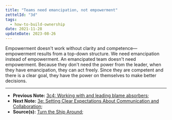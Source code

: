 ```yaml
---
title: "Teams need emancipation, not empowerment"
zettelId: "3d"
tags:
  - how-to-build-ownership
date: 2021-11-28
updateDate: 2023-08-26
---
```


Empowerment doesn't work without clarity and competence—empowerment results from a top-down structure. We need emancipation instead of empowerment. An emancipated team doesn't need empowerment. Because they don't need the power from the leader, when they have emancipation, they can act freely. Since they are competent and there is a clear goal, they have the power on themselves to make better decisions.

---

- **Previous Note:** [3c4: Working with and leading blame absorbers](/notes/3c4/);
- **Next Note:** [3e: Setting Clear Expectations About Communication and Collaboration](/notes/3e/);
- **Source(s):** [Turn the Ship Around](/books/turn-the-ship-around-summary-book-chapter-notes/);
